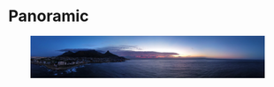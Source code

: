 # Panoramic



<figure><img src="../.gitbook/assets/dji_fly_20231204_200348_119_1702057848963_pano_optimized.jpg" alt=""><figcaption></figcaption></figure>
